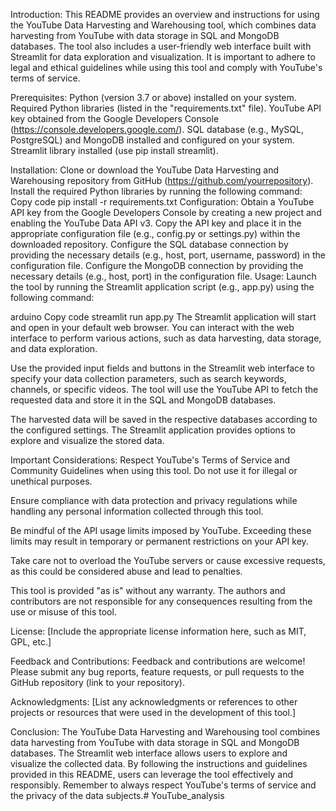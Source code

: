 Introduction:
This README provides an overview and instructions for using the YouTube Data Harvesting and Warehousing tool, which combines data harvesting from YouTube with data storage in SQL and MongoDB databases. The tool also includes a user-friendly web interface built with Streamlit for data exploration and visualization. It is important to adhere to legal and ethical guidelines while using this tool and comply with YouTube's terms of service.

Prerequisites:
           Python (version 3.7 or above) installed on your system.
Required Python libraries (listed in the "requirements.txt" file).
YouTube API key obtained from the Google Developers Console (https://console.developers.google.com/).
SQL database (e.g., MySQL, PostgreSQL) and MongoDB installed and configured on your system.
Streamlit library installed (use pip install streamlit).

Installation:
           Clone or download the YouTube Data Harvesting and Warehousing repository from GitHub (https://github.com/yourrepository).
Install the required Python libraries by running the following command:
Copy code
pip install -r requirements.txt
Configuration:
Obtain a YouTube API key from the Google Developers Console by creating a new project and enabling the YouTube Data API v3.
Copy the API key and place it in the appropriate configuration file (e.g., config.py or settings.py) within the downloaded repository.
Configure the SQL database connection by providing the necessary details (e.g., host, port, username, password) in the configuration file.
Configure the MongoDB connection by providing the necessary details (e.g., host, port) in the configuration file.
Usage:
Launch the tool by running the Streamlit application script (e.g., app.py) using the following command:

arduino
Copy code
streamlit run app.py
The Streamlit application will start and open in your default web browser. You can interact with the web interface to perform various actions, such as data harvesting, data storage, and data exploration.

Use the provided input fields and buttons in the Streamlit web interface to specify your data collection parameters, such as search keywords, channels, or specific videos. The tool will use the YouTube API to fetch the requested data and store it in the SQL and MongoDB databases.

The harvested data will be saved in the respective databases according to the configured settings. The Streamlit application provides options to explore and visualize the stored data.

Important Considerations:
Respect YouTube's Terms of Service and Community Guidelines when using this tool. Do not use it for illegal or unethical purposes.

Ensure compliance with data protection and privacy regulations while handling any personal information collected through this tool.

Be mindful of the API usage limits imposed by YouTube. Exceeding these limits may result in temporary or permanent restrictions on your API key.

Take care not to overload the YouTube servers or cause excessive requests, as this could be considered abuse and lead to penalties.

This tool is provided "as is" without any warranty. The authors and contributors are not responsible for any consequences resulting from the use or misuse of this tool.

License:
[Include the appropriate license information here, such as MIT, GPL, etc.]

Feedback and Contributions:
Feedback and contributions are welcome! Please submit any bug reports, feature requests, or pull requests to the GitHub repository (link to your repository).

Acknowledgments:
[List any acknowledgments or references to other projects or resources that were used in the development of this tool.]

Conclusion:
The YouTube Data Harvesting and Warehousing tool combines data harvesting from YouTube with data storage in SQL and MongoDB databases. The Streamlit web interface allows users to explore and visualize the collected data. By following the instructions and guidelines provided in this README, users can leverage the tool effectively and responsibly. Remember to always respect YouTube's terms of service and the privacy of the data subjects.# YouTube_analysis

